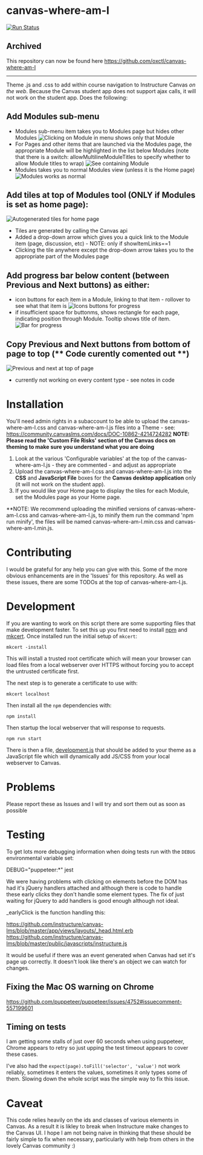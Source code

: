 # canvas-where-am-I

[![Run Status](https://api.shippable.com/projects/5f50e5d29e6933000910473e/badge?branch=master)]()

## Archived

This repository can now be found here https://github.com/oxctl/canvas-where-am-I

___

Theme .js and .css to add within course navigation to Instructure Canvas *on the web*. Because the Canvas student app does not support ajax calls, it will not work on the student app. Does the following:

## Add Modules sub-menu
* Modules sub-menu item takes you to Modules page but hides other Modules
![Clicking on Module in menu shows only that Module](./readme-images/sub-menu-shows-only-selected-module.png)
* For Pages and other items that are launched via the Modules page, the appropriate Module will be highlighted in the list below Modules (note that there is a switch: allowMultilineModuleTitles to specify whether to allow Module titles to wrap)
![See containing Module](./readme-images/sub-menu-shows-module-containing-page.png)
* Modules takes you to normal Modules view (unless it is the Home page)
![Modules works as normal](./readme-images/modules-shows-normal-modules.png)

## Add tiles at top of Modules tool (ONLY if Modules is set as home page):
![Autogenerated tiles for home page](./readme-images/autogenerated-module-tiles-and-navigation.png)
* Tiles are generated by calling the Canvas api
* Added a drop-down arrow which gives you a quick link to the Module item (page, discussion, etc) - NOTE: only if showItemLinks==1
* Clicking the tile anywhere except the drop-down arrow takes you to the appropriate part of the Modules page

## Add progress bar below content (between Previous and Next buttons) as either:
* icon buttons for each item in a Module, linking to that item - rollover to see what that item is
![Icons buttons for progress](./readme-images/autogenerated-progress-buttons.png)
* if insufficient space for buttonms, shows rectangle for each page, indicating position through Module. Tooltip shows title of item.
![Bar for progress](./readme-images/autogenerated-progress-bar.png)

## Copy Previous and Next buttons from bottom of page to top (** Code curently comented out **)
![Previous and next at top of page](./readme-images/previous-and-next-buttons-at-top-of-page.png)
* currently not working on every content type - see notes in code

# Installation
You'll need admin rights in a subaccount to be able to upload the canvas-where-am-I.css and canvas-where-am-I.js files into a Theme - see: https://community.canvaslms.com/docs/DOC-10862-4214724282 
**NOTE: Please read the 'Custom File Risks' section of the Canvas docs on theming to make sure you understand what you are doing**
1. Look at the various 'Configurable variables' at the top of the canvas-where-am-I.js - they are commented - and adjust as appropriate
2. Upload the canvas-where-am-I.css and canvas-where-am-I.js into the **CSS** and **JavaScript File** boxes for the **Canvas desktop application** only (it will not work on the student app).
3. If you would like your Home page to display the tiles for each Module, set the Modules page as your Home page.

**NOTE: We recommend uploading the minified versions of canvas-where-am-I.css and canvas-where-am-I.js, to minify them run the command 'npm run minify', the files will be named canvas-where-am-I.min.css and canvas-where-am-I.min.js.

# Contributing
I would be grateful for any help you can give with this. Some of the more obvious enhancements are in the 'Issues' for this repository. As well as these issues, there are some TODOs at the top of canvas-where-am-I.js.

# Development
If you are wanting to work on this script there are some supporting files that make development faster. To set this up you first need to install [npm](https://www.npmjs.com/get-npm) and [mkcert](https://github.com/FiloSottile/mkcert). Once installed run the initial setup of `mkcert`:

    mkcert -install

This will install a trusted root certificate which will mean your browser can load files from a local webserver over HTTPS without forcing you to accept the untrusted certificate first.

The next step is to generate a certificate to use with:

    mkcert localhost

Then install all the `npm` dependencies with:

    npm install

Then startup the local webserver that will response to requests.

    npm run start

There is then a file, [development.js](./development.js) that should be added to your theme as a JavaScript file which will dynamically add JS/CSS from your local webserver to Canvas. 

# Problems
Please report these as Issues and I will try and sort them out as soon as possible

# Testing

To get lots more debugging information when doing tests run with the `DEBUG` environmental variable set:

DEBUG="puppeteer:*" jest

We were having problems with clicking on elements before the DOM has had it's jQuery handlers attached and although there is code to handle these early clicks they don't handle some element types.
The fix of just waiting for jQuery to add handlers is good enough although not ideal.

_earlyClick is the function handling this:

https://github.com/instructure/canvas-lms/blob/master/app/views/layouts/_head.html.erb
https://github.com/instructure/canvas-lms/blob/master/public/javascripts/instructure.js

It would be useful if there was an event generated when Canvas had set it's page up correctly. It doesn't look like there's an object we can watch for changes.

## Fixing the Mac OS warning on Chrome

https://github.com/puppeteer/puppeteer/issues/4752#issuecomment-557199601

## Timing on tests

I am getting some stalls of just over 60 seconds when using puppeteer, Chrome appears to retry so just upping the test timeout appears to cover these cases.

I've also had the `expect(page).toFill('selector', 'value')` not work reliably, sometimes it enters the values, sometimes it only types some of them. Slowing down the whole script was the simple way to fix this issue.  

# Caveat
This code relies heavily on the ids and classes of various elements in Canvas. As a result it is likley to break when Instructure make changes to the Canvas UI. I hope I am not being naive in thinking that these should be fairly simple to fix when necessary, particularly with help from others in the lovely Canvas community :)


